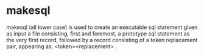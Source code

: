 # makesql
makesql (all lower case) is used to create an executable sql statement given as input a file consisting, first and foremost, a prototype sql statement as the very first record, followed by a record consisting of a token replacement pair, appearing as: &lt;token>&lt;replacement> .
